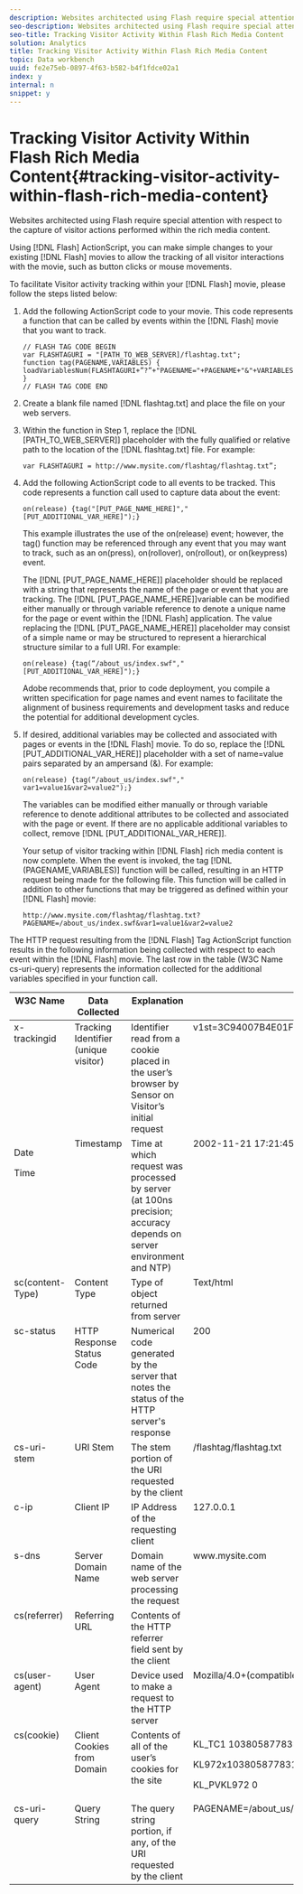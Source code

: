 ```yaml
---
description: Websites architected using Flash require special attention with respect to the capture of visitor actions performed within the rich media content.
seo-description: Websites architected using Flash require special attention with respect to the capture of visitor actions performed within the rich media content.
seo-title: Tracking Visitor Activity Within Flash Rich Media Content
solution: Analytics
title: Tracking Visitor Activity Within Flash Rich Media Content
topic: Data workbench
uuid: fe2e75eb-0897-4f63-b582-b4f1fdce02a1
index: y
internal: n
snippet: y
---
```


# Tracking Visitor Activity Within Flash Rich Media Content{#tracking-visitor-activity-within-flash-rich-media-content}

Websites architected using Flash require special attention with respect to the capture of visitor actions performed within the rich media content.

 Using [!DNL Flash] ActionScript, you can make simple changes to your existing [!DNL Flash] movies to allow the tracking of all visitor interactions with the movie, such as button clicks or mouse movements.

To facilitate Visitor activity tracking within your [!DNL Flash] movie, please follow the steps listed below: 

1. Add the following ActionScript code to your movie. This code represents a function that can be called by events within the [!DNL Flash] movie that you want to track.

   ```
   // FLASH TAG CODE BEGIN 
   var FLASHTAGURI = "[PATH_TO_WEB_SERVER]/flashtag.txt"; 
   function tag(PAGENAME,VARIABLES) { 
   loadVariablesNum(FLASHTAGURI+”?”+"PAGENAME="+PAGENAME+"&"+VARIABLES,0); 
   } 
   // FLASH TAG CODE END
   ```

1. Create a blank file named [!DNL flashtag.txt] and place the file on your web servers.
1. Within the function in Step 1, replace the [!DNL [PATH_TO_WEB_SERVER]] placeholder with the fully qualified or relative path to the location of the [!DNL flashtag.txt] file. For example:

   ```
   var FLASHTAGURI = http://www.mysite.com/flashtag/flashtag.txt”;
   ```

1. Add the following ActionScript code to all events to be tracked. This code represents a function call used to capture data about the event:

   ```
   on(release) {tag("[PUT_PAGE_NAME_HERE]","[PUT_ADDITIONAL_VAR_HERE]");}
   ```

   This example illustrates the use of the on(release) event; however, the tag() function may be referenced through any event that you may want to track, such as an on(press), on(rollover), on(rollout), or on(keypress) event.

   The [!DNL [PUT_PAGE_NAME_HERE]] placeholder should be replaced with a string that represents the name of the page or event that you are tracking. The [!DNL [PUT_PAGE_NAME_HERE]]variable can be modified either manually or through variable reference to denote a unique name for the page or event within the [!DNL Flash] application. The value replacing the [!DNL [PUT_PAGE_NAME_HERE]] placeholder may consist of a simple name or may be structured to represent a hierarchical structure similar to a full URI. For example:

   ```
   on(release) {tag(“/about_us/index.swf","[PUT_ADDITIONAL_VAR_HERE]");}
   ```

   Adobe recommends that, prior to code deployment, you compile a written specification for page names and event names to facilitate the alignment of business requirements and development tasks and reduce the potential for additional development cycles. 

1. If desired, additional variables may be collected and associated with pages or events in the [!DNL Flash] movie. To do so, replace the [!DNL [PUT_ADDITIONAL_VAR_HERE]] placeholder with a set of name=value pairs separated by an ampersand (&). For example:

   ```
   on(release) {tag(“/about_us/index.swf"," var1=value1&var2=value2");}
   ```

   The variables can be modified either manually or through variable reference to denote additional attributes to be collected and associated with the page or event. If there are no applicable additional variables to collect, remove [!DNL [PUT_ADDITIONAL_VAR_HERE]].

   Your setup of visitor tracking within [!DNL Flash] rich media content is now complete. When the event is invoked, the tag [!DNL (PAGENAME,VARIABLES)] function will be called, resulting in an HTTP request being made for the following file. This function will be called in addition to other functions that may be triggered as defined within your [!DNL Flash] movie:

   ```
   http://www.mysite.com/flashtag/flashtag.txt?PAGENAME=/about_us/index.swf&var1=value1&var2=value2
   ```

The HTTP request resulting from the [!DNL Flash] Tag ActionScript function results in the following information being collected with respect to each event within the [!DNL Flash] movie. The last row in the table (W3C Name cs-uri-query) represents the information collected for the additional variables specified in your function call.

<table id="table_A7ED9D38F36B4405947B2F48EA94D3C4"> 
 <thead> 
  <tr valign="top"> 
   <th colname="col1" class="entry"> W3C Name </th> 
   <th colname="col2" class="entry"> Data Collected </th> 
   <th colname="col3" class="entry"> Explanation </th> 
   <th colname="col4" class="entry"> Example </th> 
  </tr> 
 </thead>
 <tbody> 
  <tr valign="top"> 
   <td colname="col1"> x-trackingid </td> 
   <td colname="col2"> Tracking Identifier (unique visitor) </td> 
   <td colname="col3"> Identifier read from a cookie placed in the user’s browser by <span class="wintitle"> Sensor </span> on Visitor’s initial request </td> 
   <td colname="col4"> v1st=3C94007B4E01F9C2 </td> 
  </tr> 
  <tr valign="top"> 
   <td colname="col1"> <p>Date </p> <p>Time </p> </td> 
   <td colname="col2"> Timestamp </td> 
   <td colname="col3"> Time at which request was processed by server (at 100ns precision; accuracy depends on server environment and NTP) </td> 
   <td colname="col4"> 2002-11-21 17:21:45.123 </td> 
  </tr> 
  <tr valign="top"> 
   <td colname="col1"> sc(content-Type) </td> 
   <td colname="col2"> Content Type </td> 
   <td colname="col3"> Type of object returned from server </td> 
   <td colname="col4"> Text/html </td> 
  </tr> 
  <tr valign="top"> 
   <td colname="col1"> sc-status </td> 
   <td colname="col2"> HTTP Response Status Code </td> 
   <td colname="col3"> Numerical code generated by the server that notes the status of the HTTP server's response </td> 
   <td colname="col4"> 200 </td> 
  </tr> 
  <tr valign="top"> 
   <td colname="col1"> cs-uri-stem </td> 
   <td colname="col2"> URI Stem </td> 
   <td colname="col3"> The stem portion of the URI requested by the client </td> 
   <td colname="col4"> /flashtag/flashtag.txt </td> 
  </tr> 
  <tr valign="top"> 
   <td colname="col1"> c-ip </td> 
   <td colname="col2"> Client IP </td> 
   <td colname="col3"> IP Address of the requesting client </td> 
   <td colname="col4"> 127.0.0.1 </td> 
  </tr> 
  <tr valign="top"> 
   <td colname="col1"> s-dns </td> 
   <td colname="col2"> Server Domain Name </td> 
   <td colname="col3"> Domain name of the web server processing the request </td> 
   <td colname="col4"> www.mysite.com </td> 
  </tr> 
  <tr valign="top"> 
   <td colname="col1"> cs(referrer) </td> 
   <td colname="col2"> Referring URL </td> 
   <td colname="col3"> Contents of the HTTP referrer field sent by the client </td> 
   <td colname="col4"></td> 
  </tr> 
  <tr valign="top"> 
   <td colname="col1"> cs(user-agent) </td> 
   <td colname="col2"> User Agent </td> 
   <td colname="col3"> Device used to make a request to the HTTP server </td> 
   <td colname="col4"> Mozilla/4.0+(compatible;+MSIE+6.0; +Windows+NT+5.1) </td> 
  </tr> 
  <tr valign="top"> 
   <td colname="col1"> cs(cookie) </td> 
   <td colname="col2"> Client Cookies from Domain </td> 
   <td colname="col3"> Contents of all of the user’s cookies for the site </td> 
   <td colname="col4"> <p>KL_TC1 1038058778312 </p> <p>KL972x1038058778312282052 </p> <p>KL_PVKL972 0 </p> </td> 
  </tr> 
  <tr valign="top"> 
   <td colname="col1"> cs-uri-query </td> 
   <td colname="col2"> Query String </td> 
   <td colname="col3"> The query string portion, if any, of the URI requested by the client </td> 
   <td colname="col4"> PAGENAME=/about_us/index.swf&amp;var1=value1&amp;var2=value2 </td> 
  </tr> 
 </tbody> 
</table>

